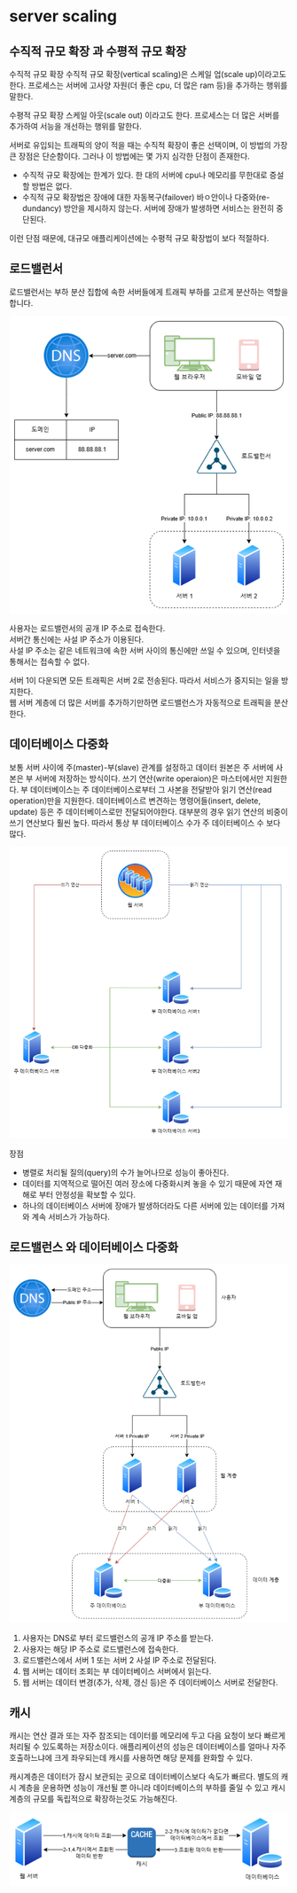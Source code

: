 # server scaling

## 수직적 규모 확장 과 수평적 규모 확장

수직적 규모 확장
수직적 규모 확장(vertical scaling)은 스케일 업(scale up)이라고도 한다.
프로세스는 서버에 고사양 자원(더 좋은 cpu, 더 많은 ram 등)을 추가하는 행위를 말한다.

수평적 규모 확장
스케일 아웃(scale out) 이라고도 한다.
프로세스는 더 많은 서버를 추가하여 서능을 개선하는 행위를 말한다.

서버로 유입되는 트래픽의 양이 적을 때는 수직적 확장이 좋은 선택이며, 이 방법의 가장 큰 장점은 단순함이다. 그러나 이 방법에는 몇 가지 심각한 단점이 존재한다.

- 수직적 규모 확장에는 한계가 있다. 한 대의 서버에 cpu나 메모리를 무한대로 증설할 방법은 없다.
- 수직적 규모 확장법은 장애에 대한 자동복구(failover) 바ㅇ안이나 다중와(re-dundancy) 방안을 제시하지 않는다. 서버에 장애가 발생하면 서비스는 완전히 중단된다.

이런 단점 때문에, 대규모 애플리케이션에는 수평적 규모 확장법이 보다 적절하다.

## 로드밸런서

로드밸런서는 부하 분산 집합에 속한 서버들에게 트래픽 부하를 고르게 분산하는 역할을 합니다. 

![Image](/drawio/로드밸런스.drawio.png)

사용자는 로드밸런서의 공개 IP 주소로 접속한다.  
서버간 통신에는 사설 IP 주소가 이용된다.  
사설 IP 주소는 같은 네트워크에 속한 서버 사이의 통신에만 쓰일 수 있으며, 인터넷을 통해서는 접속할 수 없다.  

서버 1이 다운되면 모든 트래픽은 서버 2로 전송된다. 따라서 서비스가 중지되는 일을 방지한다.  
웹 서버 계층에 더 많은 서버를 추가하기만하면 로드밸런스가 자동적으로 트래픽을 분산한다.

## 데이터베이스 다중화

보통 서버 사이에 주(master)-부(slave) 관계를 설정하고 데이터 원본은 주 서버에 사본은 부 서버에 저장하는 방식이다. 
쓰기 연산(write operaion)은 마스터에서만 지원한다. 부 데이터베이스는 주 데이터베이스로부터 그 사본을 전달받아 읽기 연산(read operation)만을 지원한다. 
데이터베이스르 변견하는 명령어들(insert, delete, update) 등은 주 데이터베이스로만 전달되어야한다. 
대부분의 경우 읽기 연산의 비중이 쓰기 연산보다 훨씬 높다. 따라서 통상 부 데이터베이스 수가 주 데이터베이스 수 보다 많다. 

![Image](/drawio/데이터베이스-다중화.drawio.png)

장점 
- 병렬로 처리될 질의(query)의 수가 늘어나므로 성능이 좋아진다.
- 데이터를 지역적으로 떨어진 여러 장소에 다중화시켜 놓을 수 있기 때문에 자연 재해로 부터 안정성을 확보할 수 있다.
- 하나의 데이터베이스 서버에 장애가 발생하더라도 다른 서버에 있는 데이터를 가져와 계속 서비스가 가능하다.


## 로드밸런스 와 데이터베이스 다중화

![Image](/drawio/로드밸런스-데이터베이스-다중화.drawio.png)

1. 사용자는 DNS로 부터 로드밸런스의 공개 IP 주소를 받는다.
2. 사용자는 해당 IP 주소로 로드밸런스에 접속한다.
3. 로드밸런스에서 서버 1 또는 서버 2 사설 IP 주소로 전달된다.
4. 웹 서버는 데이터 조회는 부 데이터베이스 서버에서 읽는다.
5. 웹 서버는 데이터 변경(추가, 삭제, 갱신 등)은 주 데이터베이스 서버로 전달한다.
  
## 캐시

캐시는 연산 결과 또는 자주 참조되는 데이터를 메모리에 두고 다음 요청이 보다 빠르게 처리될 수 있도록하는 저장소이다. 
애플리케이션의 성능은 데이터베이스를 얼마나 자주 호출하느냐에 크게 좌우되는데 캐시를 사용하면 해당 문제를 완화할 수 있다.

캐시계층은 데이터가 잠시 보관되는 곳으로 데이터베이스보다 속도가 빠르다. 별도의 캐시 계층을 운용하면 성능이 개선될 뿐 아니라 데이터베이스의 부하를 줄일 수 있고 캐시 계층의 규모를 독립적으로 확장하는것도 가능해진다.

![Image](/drawio/캐시.drawio.png)
